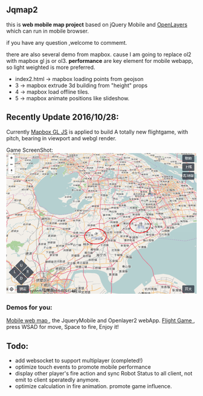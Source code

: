 ## Jqmap2

this is <strong>web mobile map project</strong> based on jQuery Mobile and <a href="http://openlayers.org/">OpenLayers</a> which can run in mobile browser.

if you have any question ,welcome to commemt.

there are also several demo from mapbox. 
cause I am going to replace ol2 with mapbox gl js or ol3.
**performance** are key element for mobile webapp, so light weighted
is more preferred.

- index2.html -> mapbox loading points from geojson
- 3 -> mapbox extrude 3d building from "height" props
- 4 -> mapbox load offline tiles.
- 5 -> mapbox animate positions like slideshow.

## Recently Update 2016/10/28:
Currently <a href="https://www.mapbox.com/mapbox-gl-js/">Mapbox GL JS</a> is applied to build A totally new flightgame, with pitch, bearing in viewport and webgl render.

Game ScreenShot:
![flight_screenshot](https://github.com/alex2wong/Jqmap2/blob/master/Asset/flight_screenshot.png?raw=true)

### **Demos** for you:
<a href="http://alex2wong.github.io/Jqmap2/"> Mobile web map </a>, the JqueryMobile and Openlayer2 webApp.
<a href="http://123.206.201.245:3002/flight.html"> Flight Game </a>, press WSAD for move, Space to fire, Enjoy it!

## Todo:
- add websocket to support multiplayer (completed!)
- optimize touch events to promote mobile performance
- display other player's fire action and sync Robot Status to all client, not emit to client speratedly anymore.
- optimize calculation in fire animation. promote game influence.


